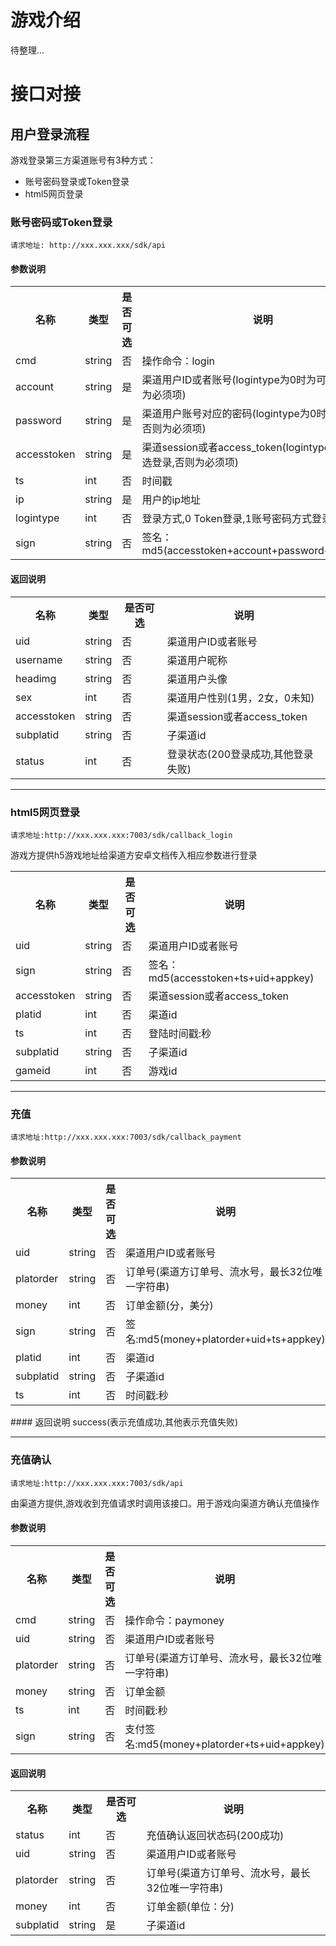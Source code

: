 
# 游戏介绍

待整理...
# 接口对接

## 用户登录流程
游戏登录第三方渠道账号有3种方式：
* 账号密码登录或Token登录
* html5网页登录

### 账号密码或Token登录
    请求地址: http://xxx.xxx.xxx/sdk/api

#### 参数说明
<table>
      <tr>
        <th>名称</td>
        <th>类型</td>
        <th>是否可选</td>
        <th>说明</td>
    </tr>
    <tr>
        <td>cmd</td>
        <td>string</td>
        <td>否</td>
        <td>操作命令：login</td>
    </tr>
    <tr>
        <td>account</td>
        <td>string</td>
        <td>是</td>
        <td>渠道用户ID或者账号(logintype为0时为可选登录,否则为必须项)</td>
    </tr>
    <tr>
        <td>password</td>
        <td>string</td>
        <td>是</td>
        <td>渠道用户账号对应的密码(logintype为0时为可选登录,否则为必须项)</td>
    </tr>
    <tr>
        <td>accesstoken</td>
        <td>string</td>
        <td>是</td>
        <td>渠道session或者access_token(logintype为1时为可选登录,否则为必须项)</td>
    </tr>
    <tr>
        <td>ts</td>
        <td>int</td>
        <td>否</td>
        <td>时间戳</td>
    </tr>
    <tr>
        <td>ip</td>
        <td>string</td>
        <td>是</td>
        <td>用户的ip地址</td>
    </tr>
    <tr>
        <td>logintype</td>
        <td>int</td>
        <td>否</td>
        <td>登录方式,0 Token登录,1账号密码方式登录</td>
    </tr>
    <tr>
        <td>sign</td>
        <td>string</td>
        <td>否</td>
        <td>签名：md5(accesstoken+account+password+ts+appkey)</td>
    </tr>
</table>

#### 返回说明
<table>
      <tr>
        <th>名称</td>
        <th>类型</td>
        <th>是否可选</td>
        <th>说明</td>
    </tr>
    <tr>
        <td>uid</td>
        <td>string</td>
        <td>否</td>
        <td>渠道用户ID或者账号</td>
    </tr>
    <tr>
        <td>username</td>
        <td>string</td>
        <td>否</td>
        <td>渠道用户昵称</td>
    </tr>
    <tr>
        <td>headimg</td>
        <td>string</td>
        <td>否</td>
        <td>渠道用户头像</td>
    </tr>
    <tr>
        <td>sex</td>
        <td>int</td>
        <td>否</td>
        <td>渠道用户性别(1男，2女，0未知)</td>
    </tr>
    <tr>
        <td>accesstoken</td>
        <td>string</td>
        <td>否</td>
        <td>渠道session或者access_token</td>
    </tr>
    <tr>
        <td>subplatid</td>
        <td>string</td>
        <td>否</td>
        <td>子渠道id</td>
    </tr>
    <tr>
        <td>status</td>
        <td>int</td>
        <td>否</td>
        <td>登录状态(200登录成功,其他登录失败)</td>
    </tr>
</table>

***

### html5网页登录
    请求地址:http://xxx.xxx.xxx:7003/sdk/callback_login
游戏方提供h5游戏地址给渠道方安卓文档传入相应参数进行登录
<table>
      <tr>
        <th>名称</td>
        <th>类型</td>
        <th>是否可选</td>
        <th>说明</td>
    </tr>
    <tr>
        <td>uid</td>
        <td>string</td>
        <td>否</td>
        <td>渠道用户ID或者账号</td>
    </tr>
    <tr>
        <td>sign</td>
        <td>string</td>
        <td>否</td>
        <td>签名：md5(accesstoken+ts+uid+appkey)</td>
    </tr>
    <tr>
        <td>accesstoken</td>
        <td>string</td>
        <td>否</td>
        <td>渠道session或者access_token</td>
    </tr>
    <tr>
        <td>platid</td>
        <td>int</td>
        <td>否</td>
        <td>渠道id</td>
    </tr>
    <tr>
        <td>ts</td>
        <td>int</td>
        <td>否</td>
        <td>登陆时间戳:秒</td>
    </tr>
    <tr>
        <td>subplatid</td>
        <td>string</td>
        <td>否</td>
        <td>子渠道id</td>
    </tr>
    <tr>
        <td>gameid</td>
        <td>int</td>
        <td>否</td>
        <td>游戏id</td>
    </tr>
</table>

***

### 充值
    请求地址:http://xxx.xxx.xxx:7003/sdk/callback_payment
#### 参数说明
<table>
      <tr>
        <th>名称</td>
        <th>类型</td>
        <th>是否可选</td>
        <th>说明</td>
    </tr>
    <tr>
        <td>uid</td>
        <td>string</td>
        <td>否</td>
        <td>渠道用户ID或者账号</td>
    </tr>
    <tr>
        <td>platorder</td>
        <td>string</td>
        <td>否</td>
        <td>订单号(渠道方订单号、流水号，最长32位唯一字符串)</td>
    </tr>
    <tr>
        <td>money</td>
        <td>int</td>
        <td>否</td>
        <td>订单金额(分，美分)</td>
    </tr>
    <tr>
        <td>sign</td>
        <td>string</td>
        <td>否</td>
        <td>签名:md5(money+platorder+uid+ts+appkey)</td>
    </tr>
    <tr>
        <td>platid</td>
        <td>int</td>
        <td>否</td>
        <td>渠道id</td>
    </tr>
    <tr>
        <td>subplatid</td>
        <td>string</td>
        <td>否</td>
        <td>子渠道id</td>
    </tr>
    <tr>
        <td>ts</td>
        <td>int</td>
        <td>否</td>
        <td>时间戳:秒</td>
    </tr>
</table>
#### 返回说明
success(表示充值成功,其他表示充值失败)

***

### 充值确认
    请求地址:http://xxx.xxx.xxx:7003/sdk/api
由渠道方提供,游戏收到充值请求时调用该接口。用于游戏向渠道方确认充值操作
#### 参数说明
<table>
      <tr>
        <th>名称</td>
        <th>类型</td>
        <th>是否可选</td>
        <th>说明</td>
    </tr>
    <tr>
        <td>cmd</td>
        <td>string</td>
        <td>否</td>
        <td>操作命令：paymoney</td>
    </tr>
    <tr>
        <td>uid</td>
        <td>string</td>
        <td>否</td>
        <td>渠道用户ID或者账号</td>
    </tr>
    <tr>
        <td>platorder</td>
        <td>string</td>
        <td>否</td>
        <td>订单号(渠道方订单号、流水号，最长32位唯一字符串)</td>
    </tr>
    <tr>
        <td>money</td>
        <td>string</td>
        <td>否</td>
        <td>订单金额</td>
    </tr>
    <tr>
        <td>ts</td>
        <td>int</td>
        <td>否</td>
        <td>时间戳:秒</td>
    </tr>
    <tr>
        <td>sign</td>
        <td>string</td>
        <td>否</td>
        <td>支付签名:md5(money+platorder+ts+uid+appkey)</td>
    </tr>
</table>

#### 返回说明
<table>
      <tr>
        <th>名称</td>
        <th>类型</td>
        <th>是否可选</td>
        <th>说明</td>
    </tr>
    <tr>
        <td>status</td>
        <td>int</td>
        <td>否</td>
        <td>充值确认返回状态码(200成功)</td>
    </tr>
    <tr>
        <td>uid</td>
        <td>string</td>
        <td>否</td>
        <td>渠道用户ID或者账号</td>
    </tr>
    <tr>
        <td>platorder</td>
        <td>string</td>
        <td>否</td>
        <td>订单号(渠道方订单号、流水号，最长32位唯一字符串)</td>
    </tr>
    <tr>
        <td>money</td>
        <td>int</td>
        <td>否</td>
        <td>订单金额(单位：分)</td>
    </tr>
    <tr>
        <td>subplatid</td>
        <td>string</td>
        <td>是</td>
        <td>子渠道id</td>
    </tr>
</table>